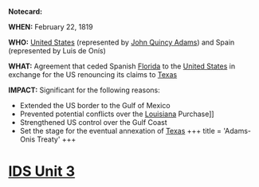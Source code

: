 **Notecard:**

**WHEN:** February 22, 1819

**WHO:** [United States](./../united-states/) (represented by [John Quincy Adams](./../john-quincy-adams/)) and Spain (represented by Luis de Onís)

**WHAT:** Agreement that ceded Spanish [Florida](./../florida/) to the [United States](./../united-states/) in exchange for the US renouncing its claims to [Texas](./../texas/)

**IMPACT:** Significant for the following reasons:

* Extended the US border to the Gulf of Mexico
* Prevented potential conflicts over the [Louisiana](./../louisiana/) Purchase]]
* Strengthened US control over the Gulf Coast
* Set the stage for the eventual annexation of [Texas](./../texas/)
+++
 title = 'Adams-Onis Treaty'
+++
# [IDS Unit 3](./../ids-unit-3/)